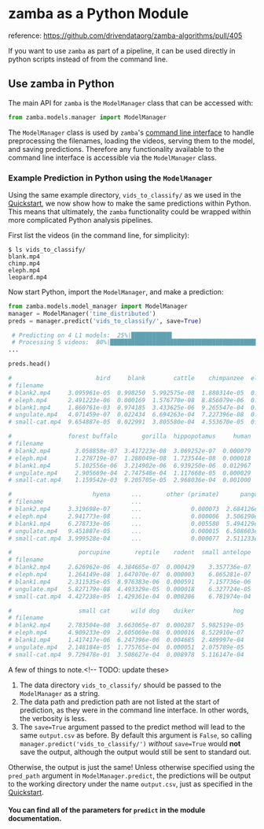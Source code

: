 # zamba as a Python Module

reference: https://github.com/drivendataorg/zamba-algorithms/pull/405

If you want to use `zamba` as part of a pipeline, it can be used directly in python scripts instead of from the command line.

## Use zamba in Python

The main API for `zamba` is the `ModelManager` class that can be accessed with:

```python
from zamba.models.manager import ModelManager
```

The `ModelManager` class is used by `zamba`'s
[command line interface](cli.md) to handle preprocessing the
filenames, loading the videos, serving them to the model, and saving
predictions. Therefore any functionality available to the command line
interface is accessible via the `ModelManager` class.


### Example Prediction in Python using the `ModelManager`

Using the same example directory, `vids_to_classify/` as we used in the
[Quickstart](index.md), we now show how to make the same predictions
within Python. This means that ultimately, the `zamba` functionality could be
wrapped within more complicated Python analysis pipelines.

First list the videos (in the command line, for simplicity):

```
$ ls vids_to_classify/
blank.mp4
chimp.mp4
eleph.mp4
leopard.mp4
```

Now start Python, import the `ModelManager`, and make a prediction:

<!-- TODO: update the outputs below once zamba is running><!-->

<!-- TODO: update import path and syntax if it changes><!-->

<!-- TODO: right now .predict doesn't return the df, it just saves it. I think we should add that. Either add it or change the code below><!-->
```python
from zamba.models.model_manager import ModelManager
manager = ModelManager('time_distributed')
preds = manager.predict('vids_to_classify/', save=True)

 # Predicting on 4 L1 models:  25%|███████████▌                                  | 1/4 [02:04<06:14, 124.92s/it]
 # Processing 5 videos:  80%|███████████████████████████████████████████████████████▏             | 4/5 [01:34<00:23, 23.74s/it
...

preds.head()

#                        bird     blank        cattle    chimpanzee  elephant  \
# filename
# blank2.mp4     3.095961e-05  0.998250  5.992575e-08  1.880314e-05  0.000001
# eleph.mp4      2.491223e-06  0.000169  1.576770e-08  8.856079e-06  0.999592
# blank1.mp4     1.860761e-03  0.974185  3.433625e-06  9.265547e-04  0.000017
# ungulate.mp4   4.071459e-07  0.022434  6.694263e-04  7.227396e-08  0.000007
# small-cat.mp4  9.654887e-05  0.022991  3.805580e-04  4.553670e-05  0.000002

#                forest buffalo       gorilla  hippopotamus     human  \
# filename
# blank2.mp4       3.058858e-07  3.417223e-08  3.069252e-07  0.000079
# eleph.mp4        1.278719e-07  1.288049e-08  1.723544e-08  0.000018
# blank1.mp4       5.102556e-06  3.214902e-06  6.939250e-06  0.012967
# ungulate.mp4     2.905669e-04  2.747548e-04  1.117668e-05  0.000029
# small-cat.mp4    1.159542e-03  9.205705e-05  2.968036e-04  0.001000

#                       hyena      ...       other (primate)      pangolin  \
# filename                         ...
# blank2.mp4     3.319698e-07      ...              0.000073  2.684126e-07
# eleph.mp4      2.941773e-08      ...              0.000006  3.506190e-08
# blank1.mp4     6.278733e-06      ...              0.005580  5.494129e-06
# ungulate.mp4   9.451887e-05      ...              0.000015  6.508603e-06
# small-cat.mp4  3.999528e-04      ...              0.000077  2.511233e-04

#                   porcupine       reptile    rodent  small antelope  \
# filename
# blank2.mp4     2.626962e-06  4.384665e-07  0.000429    3.357736e-07
# eleph.mp4      1.264149e-08  1.647070e-07  0.000003    6.065281e-07
# blank1.mp4     2.311535e-05  8.976383e-06  0.000591    7.157736e-06
# ungulate.mp4   5.827179e-08  4.493329e-05  0.000018    6.327724e-05
# small-cat.mp4  4.427238e-05  1.429361e-04  0.000206    6.781974e-04

#                   small cat      wild dog    duiker           hog
# filename
# blank2.mp4     2.783504e-08  3.663065e-07  0.000287  5.982519e-05
# eleph.mp4      4.909233e-09  2.605069e-08  0.000016  8.522910e-07
# blank1.mp4     1.417417e-06  6.247396e-06  0.004685  2.489997e-04
# ungulate.mp4   2.148184e-05  1.775765e-04  0.000051  2.075789e-05
# small-cat.mp4  9.729478e-01  3.508627e-04  0.008978  5.116147e-04
```

A few of things to note.<!-- TODO: update these>

1. The data directory `vids_to_classify/` should be passed to the `ModelManager` as a string.
2. The data path and prediction path are not listed at the start of prediction,
 as they were in the command line interface. In other words, the verbosity is
 less.
3. The `save=True` argument passed to the predict method will lead to the same
`output.csv` as before. By default this argument is `False`, so calling
`manager.predict('vids_to_classify/')` _without_ `save=True` would **not** save
 the output, although the output would still be sent to standard out.

Otherwise, the output is just the same! Unless otherwise specified using the
`pred_path` argument in `ModelManager.predict`, the predictions will be output
to the working directory under the name `output.csv`, just as specified in the
[Quickstart](index.md).

#### You can find all of the parameters for `predict` in the module documentation.
